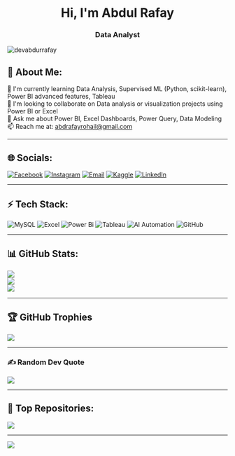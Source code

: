 <h1 align="center">Hi, I'm Abdul Rafay</h1>
<h3 align="center">Data Analyst</h3>

<p align="left">
  <img src="https://komarev.com/ghpvc/?username=devabdurrafay&label=Profile%20views&color=0e75b6&style=flat" alt="devabdurrafay" />
</p>

## 💫 About Me:
🌱 I'm currently learning Data Analysis, Supervised ML (Python, scikit-learn), Power BI advanced features, Tableau  
👯 I'm looking to collaborate on Data analysis or visualization projects using Power BI or Excel  
💬 Ask me about Power BI, Excel Dashboards, Power Query, Data Modeling  
📫 Reach me at: abdrafayrohail@gmail.com  

---

## 🌐 Socials:
[![Facebook](https://img.shields.io/badge/Facebook-%231877F2.svg?logo=Facebook&logoColor=white)](https://facebook.com/me) 
[![Instagram](https://img.shields.io/badge/Instagram-%23E4405F.svg?logo=Instagram&logoColor=white)](https://instagram.com/abdur._rafay_) 
[![Email](https://img.shields.io/badge/Email-D14836?logo=gmail&logoColor=white)](mailto:abdrafayrohail@gmail.com)
[![Kaggle](https://img.shields.io/badge/Kaggle-20BEFF?logo=kaggle&logoColor=white)](https://www.kaggle.com/abdulrafay5300)
[![LinkedIn](https://img.shields.io/badge/LinkedIn-0A66C2?logo=linkedin&logoColor=white)](https://www.linkedin.com/in/abdul-rafay-8291aa37b/)

---

## ⚡ Tech Stack:

![MySQL](https://img.shields.io/badge/mysql-4479A1?style=for-the-badge&logo=mysql&logoColor=white) 
![Excel](https://img.shields.io/badge/Microsoft_Excel-217346?style=for-the-badge&logo=microsoft-excel&logoColor=white) 
![Power Bi](https://img.shields.io/badge/power_bi-F2C811?style=for-the-badge&logo=powerbi&logoColor=black) 
![Tableau](https://img.shields.io/badge/Tableau-3C4E6C?style=for-the-badge&logo=tableau&logoColor=white)
![AI Automation](https://img.shields.io/badge/AI%20Automation-007ACC?style=for-the-badge&logo=openai&logoColor=white) 
![GitHub](https://img.shields.io/badge/github-121011?style=for-the-badge&logo=github&logoColor=white)

---

## 📊 GitHub Stats:
![](https://github-readme-stats.vercel.app/api?username=DevAbdurRafay&theme=dark&hide_border=false&include_all_commits=true&count_private=false)<br/>
![](https://github-readme-streak-stats.herokuapp.com/?user=DevAbdurRafay&theme=dark&hide_border=false)<br/>
![](https://github-readme-stats.vercel.app/api/top-langs/?username=DevAbdurRafay&theme=dark&hide_border=false&include_all_commits=true&count_private=false&layout=compact)

---

## 🏆 GitHub Trophies
![](https://github-profile-trophy.vercel.app/?username=DevAbdurRafay&theme=radical&no-frame=false&no-bg=true&margin-w=4)

---

### ✍️ Random Dev Quote
![](https://quotes-github-readme.vercel.app/api?type=horizontal&theme=radical)

---

## 📌 Top Repositories:
![](https://github-contributor-stats.vercel.app/api?username=DevAbdurRafay&limit=5&theme=dark&combine_all_yearly_contributions=true)

---

[![](https://visitcount.itsvg.in/api?id=DevAbdurRafay&icon=0&color=0)](https://visitcount.itsvg.in)

<!-- Proudly created with GPRM ( https://gprm.itsvg.in ) -->

